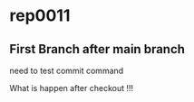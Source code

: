# rep0011
First Branch after main branch
----------------------------
need to test commit command



What is happen after checkout !!!

